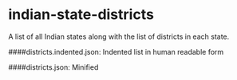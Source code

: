 # indian-state-districts
A list of all Indian states along with the list of districts in each state.

####districts.indented.json:
Indented list in human readable form


####districts.json:
Minified
